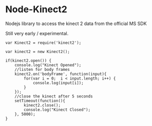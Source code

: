 # Node-Kinect2

Nodejs library to access the kinect 2 data from the official MS SDK

Still very early / experimental.

```
var Kinect2 = require('kinect2');

var kinect2 = new Kinect2();

if(kinect2.open()) {
	console.log("Kinect Opened");
	//listen for body frames
	kinect2.on('bodyFrame', function(input){
		for(var i = 0;  i < input.length; i++) {
			console.log(input[i]);
		}
	});
	//close the kinect after 5 seconds
	setTimeout(function(){
		kinect2.close();
		console.log("Kinect Closed");
	}, 5000);
}
```